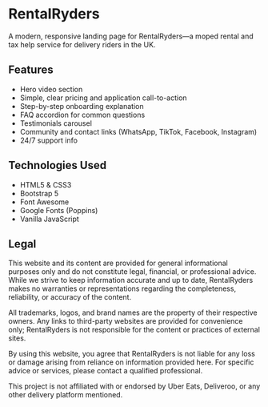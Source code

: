 # RentalRyders

A modern, responsive landing page for RentalRyders—a moped rental and tax help service for delivery riders in the UK.

## Features
- Hero video section
- Simple, clear pricing and application call-to-action
- Step-by-step onboarding explanation
- FAQ accordion for common questions
- Testimonials carousel
- Community and contact links (WhatsApp, TikTok, Facebook, Instagram)
- 24/7 support info

## Technologies Used
- HTML5 & CSS3
- Bootstrap 5
- Font Awesome
- Google Fonts (Poppins)
- Vanilla JavaScript

## Legal

This website and its content are provided for general informational purposes only and do not constitute legal, financial, or professional advice. While we strive to keep information accurate and up to date, RentalRyders makes no warranties or representations regarding the completeness, reliability, or accuracy of the content.

All trademarks, logos, and brand names are the property of their respective owners. Any links to third-party websites are provided for convenience only; RentalRyders is not responsible for the content or practices of external sites.

By using this website, you agree that RentalRyders is not liable for any loss or damage arising from reliance on information provided here. For specific advice or services, please contact a qualified professional.

This project is not affiliated with or endorsed by Uber Eats, Deliveroo, or any other delivery platform mentioned.